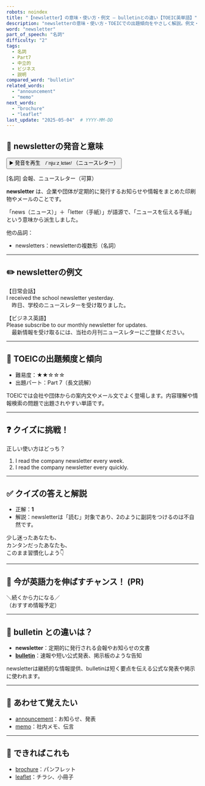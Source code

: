 ```yaml
---
robots: noindex
title: "【newsletter】の意味・使い方・例文 ― bulletinとの違い【TOEIC英単語】"
description: "newsletterの意味・使い方・TOEICでの出題傾向をやさしく解説。例文・クイズ付きでbulletinとの違いもわかりやすく学べます。"
word: "newsletter"
part_of_speech: "名詞"
difficulty: "2"
tags:
  - 名詞
  - Part7
  - 中立的
  - ビジネス
  - 説明
compared_word: "bulletin"
related_words:
  - "announcement"
  - "memo"
next_words:
  - "brochure"
  - "leaflet"
last_update: "2025-05-04"  # YYYY-MM-DD
---
```


## 🔰 newsletterの発音と意味

<button class="play-audio" onclick="playTTS('newsletter')">
  <span class="play-audio-main">
    ▶️ 発音を再生　/ˈnjuːzˌlɛtər/
  </span>
  <span class="play-audio-sub">
    （ニュースレター）
  </span>
</button>

[名詞] 会報、ニュースレター（可算）

**newsletter** は、企業や団体が定期的に発行するお知らせや情報をまとめた印刷物やメールのことです。

「news（ニュース）」＋「letter（手紙）」が語源で、「ニュースを伝える手紙」という意味から派生しました。

他の品詞：  
- newsletters：newsletterの複数形（名詞）

---

## ✏️ newsletterの例文

【日常会話】  
I received the school newsletter yesterday.  
　昨日、学校のニュースレターを受け取りました。

【ビジネス英語】  
Please subscribe to our monthly newsletter for updates.  
　最新情報を受け取るには、当社の月刊ニュースレターにご登録ください。

---

## 🎯 TOEICの出題頻度と傾向

- 難易度：★★☆☆☆
- 出題パート：Part 7（長文読解）

TOEICでは会社や団体からの案内文やメール文でよく登場します。内容理解や情報検索の問題で出題されやすい単語です。

---

## ❓ クイズに挑戦！

正しい使い方はどっち？

1. I read the company newsletter every week.  
2. I read the company newsletter every quickly.

---

## ✅ クイズの答えと解説

- 正解：**1**
- 解説：newsletterは「読む」対象であり、2のように副詞をつけるのは不自然です。

少し迷ったあなたも、  
カンタンだったあなたも、  
このまま習慣化しよう👇️

---

## 🚀 今が英語力を伸ばすチャンス！ (PR)

<div class="info-center">
＼続くから力になる／<br>  
（おすすめ情報予定）
</div>

---

## 🤔  bulletin との違いは？

- **newsletter**：定期的に発行される会報やお知らせの文書
- **[bulletin](/bulletin)**：速報や短い公式発表、掲示板のような告知

newsletterは継続的な情報提供、bulletinは短く要点を伝える公式な発表や掲示に使われます。

---

## 🧩 あわせて覚えたい

- [announcement](/announcement)：お知らせ、発表
- [memo](/memo)：社内メモ、伝言

---

## 📖 できればこれも

- [brochure](/brochure)：パンフレット
- [leaflet](/leaflet)：チラシ、小冊子

<!-- cvid: aid29_bid33 -->
